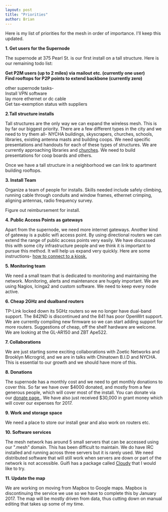 ```yaml
---
layout: post
title: "Priorities"
author: Brian
---
```

Here is my list of priorities for the mesh in order of importance. I'll keep this updated.

**1. Get users for the Supernode**

The supernode at 375 Pearl St. is our first install on a tall structure. Here is our remaining todo list:

**Get P2M users (up to 2 miles) via mailout etc. (currently one user)**  
**Find rooftops for P2P points to extend backbone (currently zero)**

other supernode tasks-  
Install VPN software  
lay more ethernet or dc cable  
Get tax-exemption status with suppliers  

**2.Tall structure installs**

Tall structures are the only way we can expand the wireless mesh. This is by far our biggest priority. There are a few different types in the city and we need to try them all- NYCHA buildings, skyscrapers, churches, schools, libraries, existing antenna masts and building coops. We need specific presentations and handouts for each of these types of structures. We are currently approaching libraries and [churches](../../leaflet/church.pdf). We need to build presentations for coop boards and others.  

Once we have a tall structure in a neighborhood we can link to apartment building rooftops.

**3. Install Team**

Organize a team of people for installs. Skills needed include safely climbing, running cable through conduits and window frames, ethernet crimping, aligning antennas, radio frequency survey.

Figure out reimbursement for install.

**4. Public Access Points as gateways**

Apart from the supernode, we need more internet gateways. Another kind of gateway is a public wifi access point. By using directional routers we can extend the range of public access points very easily. We have discussed this with some city infrastructure people and we think it is important to pursue this method. It will help us expand very quickly. Here are some instructions- [how to connect to a kiosk.](../public-access-points)

**5. Monitoring team**

We need a small team that is dedicated to monitoring and maintaining the network. Monitoring, alerts and maintenance are hugely important. We are using Nagios, Icinga2 and custom software. We need to keep every node active.

**6. Cheap 2GHz and dualband routers**

TP-Link locked down its 5GHz routers so we no longer have dual-band support. The 842ND is discontinued and the 841 has poor OpenWrt support. We are currently compiling new firmware so we can start adding support for more routers. Suggestions of cheap, off the shelf hardware are welcome. We are looking at the GL-AR150 and ZBT Ape522.

**7. Collaborations**

We are just starting some exciting collaborations with Zoetic Networks and Brooklyn Microgrid, and we are in talks with Chinatown B.I.D and NYCHA. This is essential to our growth and we should have more of this. 

**8. Donations**

The supernode has a monthly cost and we need to get monthly donations to cover this. So far we have over $4000 donated, and mostly from a few generous people, which will cover most of the install. You can donate via our [donate page.](../../donate). We have also just received $30,000 in grant money which will cover our expenses for 2017.

**9. Work and storage space**

We need a place to store our install gear and also work on routers etc.

**10. Software services**

The mesh network has around 5 small servers that can be accessed using our ".mesh" domain. This has been difficult to maintain. We do have IRC installed and running across three servers but it is rarely used. We need distributed software that will still work when servers are down or part of the network is not accessible. Guifi has a package called [Cloudy](http://cloudy.community/) that I would like to try.

**11. Update the map**

We are working on moving from Mapbox to Google maps. Mapbox is discontinuing the service we use so we have to complete this by January 2017. The map will be mostly driven from data, thus cutting down on manual editing that takes up some of my time.





